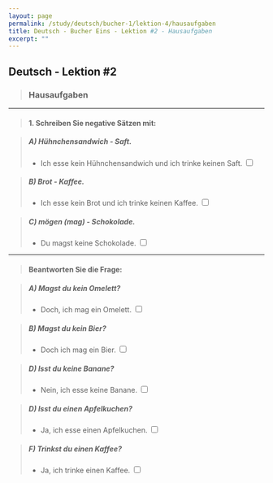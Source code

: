 ```yaml
---
layout: page
permalink: /study/deutsch/bucher-1/lektion-4/hausaufgaben
title: Deutsch - Bucher Eins - Lektion #2 - Hausaufgaben
excerpt: ""
---
```


## Deutsch - Lektion #2

> ### **Hausaufgaben**

---

> #### 1. Schreiben Sie negative Sätzen mit:

> ##### A) Hühnchensandwich - Saft.
> - Ich esse kein Hühnchensandwich und ich trinke keinen Saft. <input type="checkbox" />

> ##### B) Brot - Kaffee.
> - Ich esse kein Brot und ich trinke keinen Kaffee. <input type="checkbox" />

> ##### C) mögen (mag)  - Schokolade.
> - Du magst keine Schokolade. <input type="checkbox" />

---

> #### Beantworten Sie die Frage:

> ##### A) Magst du kein Omelett?
> -  Doch, ich mag ein Omelett. <input type="checkbox" />

> ##### B) Magst du kein Bier?
> - Doch ich mag ein Bier. <input type="checkbox" />

> ##### D) Isst du keine Banane?
> -  Nein, ich esse keine Banane. <input type="checkbox" />

> ##### D) Isst du einen Apfelkuchen?
> -  Ja, ich esse einen Apfelkuchen. <input type="checkbox" />

> ##### F) Trinkst du einen Kaffee?
> -  Ja, ich trinke einen Kaffee. <input type="checkbox" />
